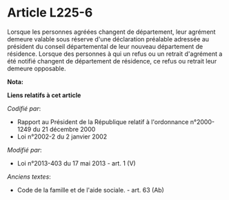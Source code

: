 # Article L225-6

Lorsque les personnes agréées changent de département, leur agrément demeure valable sous réserve d'une déclaration préalable
adressée au président du conseil départemental de leur nouveau département de résidence. Lorsque des personnes à qui un refus
ou un retrait d'agrément a été notifié changent de département de résidence, ce refus ou retrait leur demeure opposable.

**Nota:**



**Liens relatifs à cet article**

_Codifié par_:

  - Rapport au Président de la République relatif à l'ordonnance n°2000-1249 du 21 décembre 2000
  - Loi n°2002-2 du 2 janvier 2002

_Modifié par_:

  - Loi n°2013-403 du 17 mai 2013 - art. 1 (V)

_Anciens textes_:

  - Code de la famille et de l'aide sociale. - art. 63 (Ab)
